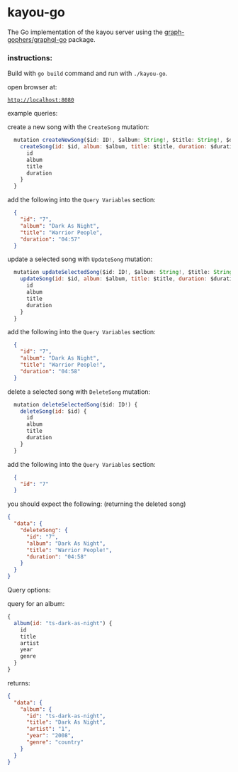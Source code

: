 # kayou-go

The Go implementation of the kayou server using the [graph-gophers/graphql-go](https://github.com/graph-gophers/graphql-go) package.

### instructions:

Build with `go build` command and run with `./kayou-go`.

open browser at:

[`http://localhost:8080`](http://localhost:8080)

example queries:

create a new song with the `CreateSong` mutation:

```javascript
  mutation createNewSong($id: ID!, $album: String!, $title: String!, $duration: String!) {
    createSong(id: $id, album: $album, title: $title, duration: $duration) {
      id
      album
      title
      duration
    }
  }
```
add the following into the `Query Variables` section:
```JSON
  {
    "id": "7",
    "album": "Dark As Night",
    "title": "Warrior People",
    "duration": "04:57"
  }
```

update a selected song with `UpdateSong` mutation:

```javascript
  mutation updateSelectedSong($id: ID!, $album: String!, $title: String!, $duration: String!) {
    updateSong(id: $id, album: $album, title: $title, duration: $duration) {
      id
      album
      title
      duration
    }
  }
```
add the following into the `Query Variables` section:
```JSON
  {
    "id": "7",
    "album": "Dark As Night",
    "title": "Warrior People!",
    "duration": "04:58"
  }
```

delete a selected song with `DeleteSong` mutation:

```javascript
  mutation deleteSelectedSong($id: ID!) {
    deleteSong(id: $id) {
      id
      album
      title
      duration
    }
  }
```
add the following into the `Query Variables` section:
```JSON
  {
    "id": "7"
  }
```
you should expect the following: (returning the deleted song)
```JSON
{
  "data": {
    "deleteSong": {
      "id": "7",
      "album": "Dark As Night",
      "title": "Warrior People!",
      "duration": "04:58"
    }
  }
}
```


Query options:

query for an album:

```javascript
{
  album(id: "ts-dark-as-night") {
    id
    title
    artist
    year
    genre
  }   
}
```
returns:
```JSON
{
  "data": {
    "album": {
      "id": "ts-dark-as-night",
      "title": "Dark As Night",
      "artist": "1",
      "year": "2008",
      "genre": "country"
    }
  }
}
```
